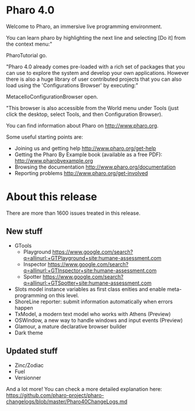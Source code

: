 Pharo 4.0
=========

Welcome to Pharo, an immersive live programming environment.

You can learn pharo by highlighting the next line and selecting [Do it] from the context menu:"

PharoTutorial go.

"Pharo 4.0 already comes pre-loaded with a rich set of packages that you can use to explore the system and develop your own applications. However there is also a huge library of user contributed projects that you can also load using the 'Configurations Browser' by executing:"

MetacelloConfigurationBrowser open.

"This browser is also accessible from the World menu under Tools (just click the desktop, select Tools, and then Configuration Browser).

You can find information about Pharo on http://www.pharo.org. 

Some useful starting points are:

- Joining us and getting help http://www.pharo.org/get-help
- Getting the Pharo By Example book (available as a free PDF): http://www.pharobyexample.org
- Browsing the documentation http://www.pharo.org/documentation
- Reporting problems http://www.pharo.org/get-involved

About this release
=========================
There are more than 1600 issues treated in this release. 

New stuff
---------

- GTools 
  - Playground https://www.google.com/search?q=allinurl:+GTPlayground+site:humane-assessment.com
  - Inspector https://www.google.com/search?q=allinurl:+GTInspector+site:humane-assessment.com
  - Spotter https://www.google.com/search?q=allinurl:+GTSpotter+site:humane-assessment.com
- Slots model instance variables as first class enities and enable meta-programming on this level.
- ShoreLine reporter: submit information automatically when errors happen
- TxModel, a modern text model who works with Athens (Preview)
- OSWindow, a new way to handle windows and input events (Preview)
- Glamour, a mature declarative browser builder
- Dark theme

Updated stuff
-------------

- Zinc/Zodiac
- Fuel
- Versionner

And a lot more!
You can check a more detailed explanation here: 
https://github.com/pharo-project/pharo-changelogs/blob/master/Pharo40ChangeLogs.md
